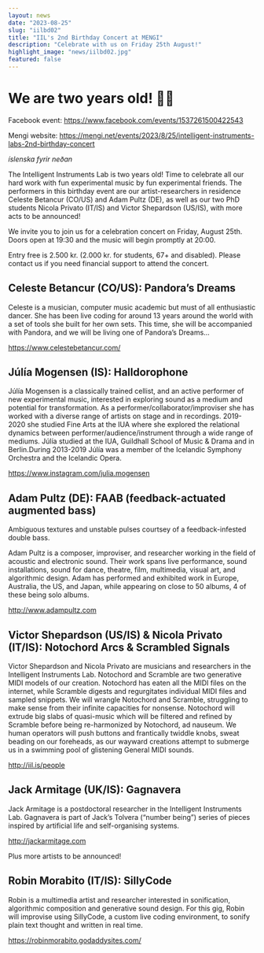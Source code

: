 ```yaml
---
layout: news
date: "2023-08-25"
slug: "iilbd02"
title: "IIL's 2nd Birthday Concert at MENGI"
description: "Celebrate with us on Friday 25th August!"
highlight_image: "news/iilbd02.jpg"
featured: false
---
```


<script>
import CaptionedImage from "../../components/Images/CaptionedImage.svelte"
</script>

<CaptionedImage
src="news/iilbd02.jpg"
alt="Flyer for IIL's 2nd Birthday Concert at Mengi"
caption="IIL's 2nd Birthday Concert at Mengi"/>

# We are two years old! 🎂🎉

Facebook event: https://www.facebook.com/events/1537261500422543

Mengi website: https://mengi.net/events/2023/8/25/intelligent-instruments-labs-2nd-birthday-concert

*íslenska fyrir neðan*

The Intelligent Instruments Lab is two years old! Time to celebrate all our hard work with fun experimental music by fun experimental friends. The performers in this birthday event are our artist-researchers in residence Celeste Betancur (CO/US) and Adam Pultz (DE), as well as our two PhD students Nicola Privato (IT/IS) and Victor Shepardson (US/IS), with more acts to be announced! 

We invite you to join us for a celebration concert on Friday, August 25th. Doors open at 19:30 and the music will begin promptly at 20:00.

Entry free is 2.500 kr. (2.000 kr. for students, 67+ and disabled). Please contact us if you need financial support to attend the concert.

## Celeste Betancur (CO/US): Pandora’s Dreams

Celeste is a musician, computer music academic but must of all enthusiastic dancer. She has been live coding for around 13 years around the world with a set of tools she built for her own sets. This time, she will be accompanied with Pandora, and we will be living one of Pandora’s Dreams…

https://www.celestebetancur.com/

## Júlía Mogensen (IS): Halldorophone

Júlía Mogensen is a classically trained cellist, and an active performer of new experimental music, interested in exploring sound as a medium and potential for transformation. As a performer/collaborator/improviser she has worked with a diverse range of artists on stage and in recordings. 2019-2020 she studied Fine Arts at the IUA where she explored the relational dynamics between performer/audience/instrument through a wide range of mediums. Júlía studied at the IUA, Guildhall School of Music & Drama and in Berlin.During 2013-2019 Júlía was a member of the Icelandic Symphony Orchestra and the Icelandic Opera.

https://www.instagram.com/julia.mogensen

## Adam Pultz (DE): FAAB (feedback-actuated augmented bass)

Ambiguous textures and unstable pulses courtsey of a feedback-infested double bass.

Adam Pultz is a composer, improviser, and researcher working in the field of acoustic and electronic sound. Their work spans live performance, sound installations, sound for dance, theatre, film, multimedia, visual art, and algorithmic design. Adam has performed and exhibited work in Europe, Australia, the US, and Japan, while appearing on close to 50 albums, 4 of these being solo albums.

http://www.adampultz.com

## Victor Shepardson (US/IS) & Nicola Privato (IT/IS): Notochord Arcs & Scrambled Signals

Victor Shepardson and Nicola Privato are musicians and researchers in the Intelligent Instruments Lab. Notochord and Scramble are two generative MIDI models of our creation. Notochord has eaten all the MIDI files on the internet, while Scramble digests and regurgitates individual MIDI files and sampled snippets. We will wrangle Notochord and Scramble, struggling to make sense from their infinite capacities for nonsense. Notochord will extrude big slabs of quasi-music which will be filtered and refined by Scramble before being re-harmonized by Notochord, ad nauseum. We human operators will push buttons and frantically twiddle knobs, sweat beading on our foreheads, as our wayward creations attempt to submerge us in a swimming pool of glistening General MIDI sounds.

http://iil.is/people

## Jack Armitage (UK/IS): Gagnavera

Jack Armitage is a postdoctoral researcher in the Intelligent Instruments Lab. Gagnavera is part of Jack’s Tolvera (“number being”) series of pieces inspired by artificial life and self-organising systems. 

http://jackarmitage.com

Plus more artists to be announced!

## Robin Morabito (IT/IS): SillyCode

Robin is a multimedia artist and researcher interested in sonification, algorithmic composition and generative sound design. For this gig, Robin will improvise using SillyCode, a custom live coding environment, to sonify plain text thought and written in real time.

https://robinmorabito.godaddysites.com/
